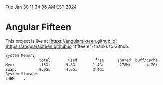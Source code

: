 Tue Jan 30 11:34:36 AM EST 2024

# Angular Fifteen


This project is live at [https://angularsixteen.github.io](https://angularsixteen.github.io "fifteen!") thanks to Github.

```bash
System Memory
               total        used        free      shared  buff/cache   available
Mem:            15Gi       9.8Gi       1.4Gi       278Mi       4.7Gi       5.5Gi
Swap:          8.0Gi       4.6Gi       3.4Gi
System Storage
546M	.
```
